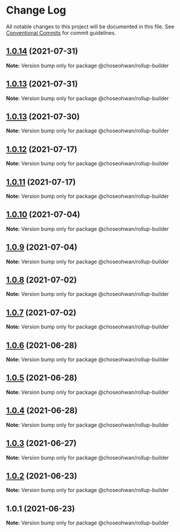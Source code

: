 # Change Log

All notable changes to this project will be documented in this file.
See [Conventional Commits](https://conventionalcommits.org) for commit guidelines.

## [1.0.14](https://github.com/ChoSeoHwan/library/compare/@choseohwan/rollup-builder@1.0.13...@choseohwan/rollup-builder@1.0.14) (2021-07-31)

**Note:** Version bump only for package @choseohwan/rollup-builder





## [1.0.13](https://github.com/ChoSeoHwan/library/compare/@choseohwan/rollup-builder@1.0.13...@choseohwan/rollup-builder@1.0.13) (2021-07-31)

**Note:** Version bump only for package @choseohwan/rollup-builder





## [1.0.13](https://github.com/ChoSeoHwan/library/compare/@choseohwan/rollup-builder@1.0.12...@choseohwan/rollup-builder@1.0.13) (2021-07-30)

**Note:** Version bump only for package @choseohwan/rollup-builder





## [1.0.12](https://github.com/ChoSeoHwan/library/compare/@choseohwan/rollup-builder@1.0.11...@choseohwan/rollup-builder@1.0.12) (2021-07-17)

**Note:** Version bump only for package @choseohwan/rollup-builder





## [1.0.11](https://github.com/ChoSeoHwan/library/compare/@choseohwan/rollup-builder@1.0.10...@choseohwan/rollup-builder@1.0.11) (2021-07-17)

**Note:** Version bump only for package @choseohwan/rollup-builder





## [1.0.10](https://github.com/ChoSeoHwan/library/compare/@choseohwan/rollup-builder@1.0.9...@choseohwan/rollup-builder@1.0.10) (2021-07-04)

**Note:** Version bump only for package @choseohwan/rollup-builder





## [1.0.9](https://github.com/ChoSeoHwan/library/compare/@choseohwan/rollup-builder@1.0.8...@choseohwan/rollup-builder@1.0.9) (2021-07-04)

**Note:** Version bump only for package @choseohwan/rollup-builder





## [1.0.8](https://github.com/ChoSeoHwan/library/compare/@choseohwan/rollup-builder@1.0.7...@choseohwan/rollup-builder@1.0.8) (2021-07-02)

**Note:** Version bump only for package @choseohwan/rollup-builder





## [1.0.7](https://github.com/ChoSeoHwan/library/compare/@choseohwan/rollup-builder@1.0.6...@choseohwan/rollup-builder@1.0.7) (2021-07-02)

**Note:** Version bump only for package @choseohwan/rollup-builder





## [1.0.6](https://github.com/ChoSeoHwan/library/compare/@choseohwan/rollup-builder@1.0.5...@choseohwan/rollup-builder@1.0.6) (2021-06-28)

**Note:** Version bump only for package @choseohwan/rollup-builder





## [1.0.5](https://github.com/ChoSeoHwan/library/compare/@choseohwan/rollup-builder@1.0.4...@choseohwan/rollup-builder@1.0.5) (2021-06-28)

**Note:** Version bump only for package @choseohwan/rollup-builder





## [1.0.4](https://github.com/ChoSeoHwan/library/compare/@choseohwan/rollup-builder@1.0.3...@choseohwan/rollup-builder@1.0.4) (2021-06-28)

**Note:** Version bump only for package @choseohwan/rollup-builder





## [1.0.3](https://github.com/ChoSeoHwan/library/compare/@choseohwan/rollup-builder@1.0.2...@choseohwan/rollup-builder@1.0.3) (2021-06-27)

**Note:** Version bump only for package @choseohwan/rollup-builder





## [1.0.2](https://github.com/ChoSeoHwan/library/compare/@choseohwan/rollup-builder@1.0.1...@choseohwan/rollup-builder@1.0.2) (2021-06-23)

**Note:** Version bump only for package @choseohwan/rollup-builder





## 1.0.1 (2021-06-23)

**Note:** Version bump only for package @choseohwan/rollup-builder
